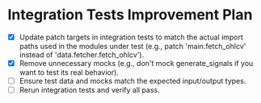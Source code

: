 # Integration Tests Improvement Plan

- [x] Update patch targets in integration tests to match the actual import paths used in the modules under test (e.g., patch 'main.fetch_ohlcv' instead of 'data.fetcher.fetch_ohlcv').
- [x] Remove unnecessary mocks (e.g., don't mock generate_signals if you want to test its real behavior).
- [ ] Ensure test data and mocks match the expected input/output types.
- [ ] Rerun integration tests and verify all pass.

